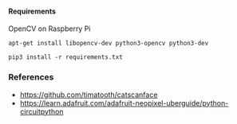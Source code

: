 #### Requirements
OpenCV on Raspberry Pi

```apt-get install libopencv-dev python3-opencv python3-dev```


```
pip3 install -r requirements.txt
```

### References

* https://github.com/timatooth/catscanface
* https://learn.adafruit.com/adafruit-neopixel-uberguide/python-circuitpython